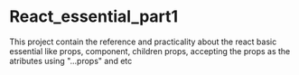 # React_essential_part1
This project contain the reference and practicality about the react basic essential like props, component, children props, accepting the props as the atributes using "...props" and etc

